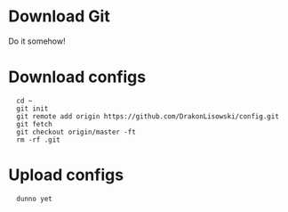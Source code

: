 # Download Git
Do it somehow!

# Download configs
```
  cd ~
  git init
  git remote add origin https://github.com/DrakonLisowski/config.git
  git fetch
  git checkout origin/master -ft
  rm -rf .git
```

# Upload configs
```
  dunno yet
```
